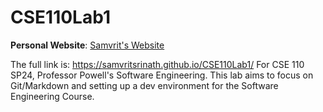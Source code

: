 # CSE110Lab1

**Personal Website**: [Samvrit's Website](<[samvritsrinath.github.io/](https://samvritsrinath.github.io/CSE110Lab1/)>)

The full link is: https://samvritsrinath.github.io/CSE110Lab1/
For CSE 110 SP24, Professor Powell's Software Engineering. This lab aims to focus on Git/Markdown and setting up a dev environment for the Software Engineering Course.
